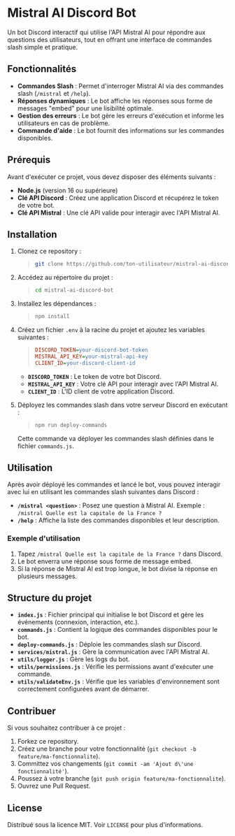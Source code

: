 # Mistral AI Discord Bot

Un bot Discord interactif qui utilise l'API Mistral AI pour répondre aux questions des utilisateurs, tout en offrant une interface de commandes slash simple et pratique.

## Fonctionnalités

- **Commandes Slash** : Permet d'interroger Mistral AI via des commandes slash (`/mistral` et `/help`).
- **Réponses dynamiques** : Le bot affiche les réponses sous forme de messages "embed" pour une lisibilité optimale.
- **Gestion des erreurs** : Le bot gère les erreurs d'exécution et informe les utilisateurs en cas de problème.
- **Commande d'aide** : Le bot fournit des informations sur les commandes disponibles.

## Prérequis

Avant d'exécuter ce projet, vous devez disposer des éléments suivants :

- **Node.js** (version 16 ou supérieure)
- **Clé API Discord** : Créez une application Discord et récupérez le token de votre bot.
- **Clé API Mistral** : Une clé API valide pour interagir avec l'API Mistral AI.

## Installation

1. Clonez ce repository :

   > ```bash
   > git clone https://github.com/ton-utilisateur/mistral-ai-discord-bot.git
   > ```

2. Accédez au répertoire du projet :

   > ```bash
   > cd mistral-ai-discord-bot
   > ```

3. Installez les dépendances :

   > ```bash
   > npm install
   > ```

4. Créez un fichier `.env` à la racine du projet et ajoutez les variables suivantes :

   > ```ini
   > DISCORD_TOKEN=your-discord-bot-token
   > MISTRAL_API_KEY=your-mistral-api-key
   > CLIENT_ID=your-discord-client-id
   > ```

   - **`DISCORD_TOKEN`** : Le token de votre bot Discord.
   - **`MISTRAL_API_KEY`** : Votre clé API pour interagir avec l'API Mistral AI.
   - **`CLIENT_ID`** : L'ID client de votre application Discord.

5. Déployez les commandes slash dans votre serveur Discord en exécutant :

   > ```bash
   > npm run deploy-commands
   > ```

   Cette commande va déployer les commandes slash définies dans le fichier `commands.js`.

## Utilisation

Après avoir déployé les commandes et lancé le bot, vous pouvez interagir avec lui en utilisant les commandes slash suivantes dans Discord :

- **`/mistral <question>`** : Posez une question à Mistral AI. Exemple : `/mistral Quelle est la capitale de la France ?`
- **`/help`** : Affiche la liste des commandes disponibles et leur description.

### Exemple d'utilisation

1. Tapez `/mistral Quelle est la capitale de la France ?` dans Discord.
2. Le bot enverra une réponse sous forme de message embed.
3. Si la réponse de Mistral AI est trop longue, le bot divise la réponse en plusieurs messages.

## Structure du projet

- **`index.js`** : Fichier principal qui initialise le bot Discord et gère les événements (connexion, interaction, etc.).
- **`commands.js`** : Contient la logique des commandes disponibles pour le bot.
- **`deploy-commands.js`** : Déploie les commandes slash sur Discord.
- **`services/mistral.js`** : Gère la communication avec l'API Mistral AI.
- **`utils/logger.js`** : Gère les logs du bot.
- **`utils/permissions.js`** : Vérifie les permissions avant d'exécuter une commande.
- **`utils/validateEnv.js`** : Vérifie que les variables d'environnement sont correctement configurées avant de démarrer.

## Contribuer

Si vous souhaitez contribuer à ce projet :

1. Forkez ce repository.
2. Créez une branche pour votre fonctionnalité (`git checkout -b feature/ma-fonctionnalite`).
3. Committez vos changements (`git commit -am 'Ajout d\'une fonctionnalité'`).
4. Poussez à votre branche (`git push origin feature/ma-fonctionnalite`).
5. Ouvrez une Pull Request.

## License

Distribué sous la licence MIT. Voir `LICENSE` pour plus d'informations.
